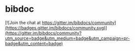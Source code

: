 # bibdoc

[![Join the chat at https://gitter.im/bibdocs/community](https://badges.gitter.im/bibdocs/community.svg)](https://gitter.im/bibdocs/community?utm_source=badge&utm_medium=badge&utm_campaign=pr-badge&utm_content=badge)